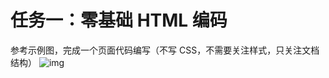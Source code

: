 # 任务一：零基础 HTML 编码

参考示例图，完成一个页面代码编写（不写 CSS，不需要关注样式，只关注文档结构）
![img](http://7xrp04.com1.z0.glb.clouddn.com/task_1_1_1.jpg)